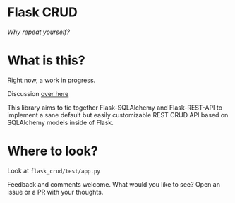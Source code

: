# Flask CRUD
_Why repeat yourself?_

# What is this?
Right now, a work in progress.


Discussion [over here](https://github.com/Nobatek/flask-rest-api/issues/79)


This library aims to tie together Flask-SQLAlchemy and Flask-REST-API to implement a sane default but easily customizable REST CRUD API based on SQLAlchemy models inside of Flask.

# Where to look?
Look at `flask_crud/test/app.py`


Feedback and comments welcome. What would you like to see? Open an issue or a PR with your thoughts.
